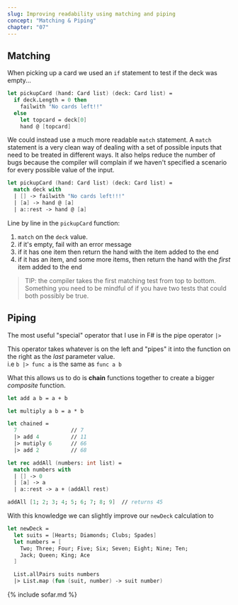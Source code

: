 ```yaml
---
slug: Improving readability using matching and piping
concept: "Matching & Piping"
chapter: "07"
---
```

## Matching

When picking up a card we used an `if` statement to test if the deck was empty...

```fsharp
let pickupCard (hand: Card list) (deck: Card list) =
  if deck.Length = 0 then 
    failwith "No cards left!!"
  else
    let topcard = deck[0]
    hand @ [topcard]
```

We could instead use a much more readable `match` statement.  A `match` statement is a very clean way of dealing with a set of possible inputs
that need to be treated in different ways.  It also helps reduce the number of bugs because the compiler will complain if we haven't 
specified a scenario for every possible value of the input.

```fsharp
let pickupCard (hand: Card list) (deck: Card list) =
  match deck with 
  | [] -> failwith "No cards left!!!"
  | [a] -> hand @ [a]
  | a::rest -> hand @ [a]
```
Line by line in the `pickupCard` function: 
1. `match` on the `deck` value.
1. if it's empty, fail with an error message
1. if it has one item then return the hand with the item added to the end
1. if it has an item, and some more items, then return the hand with the _first_ item added to the end

> TIP: the compiler takes the first matching test from top to bottom. Something you need to be mindful of if you have two tests that could both possibly be true.

## Piping

The most useful "special" operator that I use in F# is the pipe operator `|>`

This operator takes whatever is on the left and "pipes" it into the function on the right as the _last_ parameter value.  
i.e `b |> func a` is the same as `func a b`

What this allows us to do is __chain__ functions together to create a bigger _composite_ function.
```fsharp
let add a b = a + b

let multiply a b = a * b

let chained = 
  7                 // 7
  |> add 4          // 11
  |> mutiply 6      // 66
  |> add 2          // 68 

let rec addAll (numbers: int list) =
  match numbers with 
  | [] -> 0
  | [a] -> a
  | a::rest -> a + (addAll rest)

addAll [1; 2; 3; 4; 5; 6; 7; 8; 9]  // returns 45
```

With this knowledge we can slightly improve our `newDeck` calculation to
```fsharp
let newDeck = 
  let suits = [Hearts; Diamonds; Clubs; Spades]
  let numbers = [
    Two; Three; Four; Five; Six; Seven; Eight; Nine; Ten;
    Jack; Queen; King; Ace
  ]

  List.allPairs suits numbers
  |> List.map (fun (suit, number) -> suit number)

```

{% include sofar.md %}